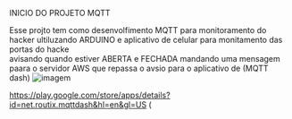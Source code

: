 INICIO DO PROJETO MQTT

Esse projto tem como desenvolfimento MQTT para monitoramento do  hacker ultiluzando ARDUINO e aplicativo de celular para monitamento das portas do hacke   
avisando quando estiver ABERTA e FECHADA mandando uma mensagem paara  o servidor  AWS  que repassa o avsio para o aplicativo de (MQTT dash)
![imagem](https://camo.githubusercontent.com/7beef2d4780d87a603d7de49b2da0467c8537dff96575b628a04bd4010ebb1cc/68747470733a2f2f692e696d6775722e636f6d2f4d576870586b562e706e67)




https://play.google.com/store/apps/details?id=net.routix.mqttdash&hl=en&gl=US (
